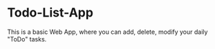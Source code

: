 # Todo-List-App
This is a basic Web App, where you can add, delete, modify your daily "ToDo" tasks.
